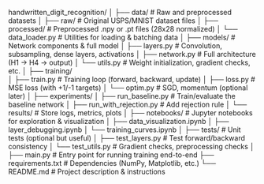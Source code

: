 handwritten_digit_recognition/
│
├── data/                     # Raw and preprocessed datasets
│   ├── raw/                  # Original USPS/MNIST dataset files
│   ├── processed/            # Preprocessed .npy or .pt files (28x28 normalized)
│   └── data_loader.py        # Utilities for loading & batching data
│
├── models/                   # Network components & full model
│   ├── layers.py             # Convolution, subsampling, dense layers, activations
│   ├── network.py            # Full architecture (H1 → H4 → output)
│   └── utils.py              # Weight initialization, gradient checks, etc.
│
├── training/                 
│   ├── train.py              # Training loop (forward, backward, update)
│   ├── loss.py               # MSE loss (with +1/-1 targets)
│   └── optim.py              # SGD, momentum (optional later)
│
├── experiments/
│   ├── run_baseline.py       # Train/evaluate the baseline network
│   ├── run_with_rejection.py # Add rejection rule
│   └── results/              # Store logs, metrics, plots
│
├── notebooks/                # Jupyter notebooks for exploration & visualization
│   ├── data_visualization.ipynb
│   ├── layer_debugging.ipynb
│   └── training_curves.ipynb
│
├── tests/                    # Unit tests (optional but useful)
│   ├── test_layers.py        # Test forward/backward consistency
│   └── test_utils.py         # Gradient checks, preprocessing checks
│
├── main.py                   # Entry point for running training end-to-end
├── requirements.txt          # Dependencies (NumPy, Matplotlib, etc.)
└── README.md                 # Project description & instructions
